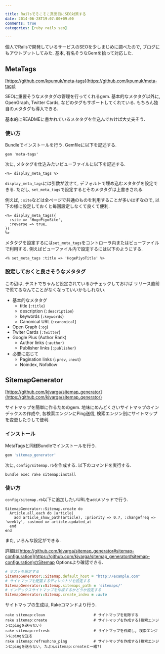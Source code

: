 ```yaml
---

title: Railsでそこそこ真面目にSEO対策する
date: 2014-06-28T19:07:00+09:00
comments: true
categories: [ruby rails seo]

---
```


個人でRailsで開発しているサービスのSEOを少しまじめに調べたので,
ブログにもアウトプットしてみた. 基本, 有名そうなGemを拾って対応した.

## MetaTags ##

[https://github.com/kpumuk/meta-tags](https://github.com/kpumuk/meta-tags)

SEOに重要そうなメタタグの管理を行ってくれるgem. 基本的なメタタグ以外に,
OpenGraph, Twitter Cards, などのタグもサポートしてくれている.
もちろん独自のメタタグも導入できる.

基本的にREADMEに書かれているメタタグを仕込んでおけば大丈夫そう.

### 使い方 ###

Bundleでインストールを行う. Gemfileに以下を記述する.

```
gem 'meta-tags'
```

次に, メタタグを仕込みたいビューファイルに以下を記述する.

```
<%= display_meta_tags %>
```

`display_meta_tags`には引数が渡せて, デフォルトで埋め込むメタタグを設定できる.
ただし, `set_meta_tags`で設定するとそのメタタグは上書きされる.

例えば, `:site`などは全ページで共通のものを利用することが多いはずなので,
以下の様に設定しておくと毎回設定しなくて良くて便利.

``` erb
<%= display_meta_tags({
  :site => 'HogePiyoSite',
  :reverse => true,
})
%>
```

メタタグを設定するには`set_meta_tags`をコントローラ内またはビューファイルで利用する.
例えばビューファイル内で設定するには以下のようにする.

``` erb
<% set_meta_tags :title => 'HogePiyoTitle' %>
```

### 設定しておくと良さそうなメタタグ ###

この辺は, テストでちゃんと設定されているかチェックしておけば
リリース直前で慌てるなんてことがなくなっていいかもしれない.

- 基本的なメタタグ
    - title (`:title`)
    - description (`:description`)
    - keywords (`:keywords`)
    - Canonical URL (`:canonical`)
- Open Graph (`:og`)
- Twiter Cards (`:twitter`)
- Google Plus (Author Rank)
    - Author links (`:author`)
    - Publisher links (`:publisher`)
- 必要に応じて
    - Pagination links (`:prev`, `:next`)
    - Noindex, Nofollow

## SitemapGenerator ##

[https://github.com/kjvarga/sitemap_generator](https://github.com/kjvarga/sitemap_generator)

サイトマップを簡単に作るためのgem. 地味にめんどくさいサイトマップのインデックスの作成や,
各検索エンジンにPing送信, 検索エンジン別にサイトマップを変更したりして便利.

### インストール ###

MetaTagsと同様Bundleでインストールを行う.

``` ruby
gem 'sitemap_generator'
```

次に, `config/sitemap.rb`を作成する. 以下のコマンドを実行する.

```
bundle exec rake sitemap:install
```

### 使い方 ###

`config/sitemap.rb`以下に追加したいURLを`add`メソッドで行う.

```
SitemapGenerator::Sitemap.create do
  Article.all.each do |article|
    add article_show_path(article), :priority => 0.7, :changefreq => 'weekly', :astmod => article.updated_at
  end
end
```

また, いろんな設定ができる.

詳細は[https://github.com/kjvarga/sitemap_generator#sitemap-configuration](https://github.com/kjvarga/sitemap_generator#sitemap-configuration)のSitemap Optionsより確認できる.


``` ruby
# ホストを設定する
SitemapGenerator::Sitemap.default_host = "http://example.com"
# サイトマップを配置するディレクトリを設定する
SitemapGenerator::Sitemap.sitemaps_path = 'sitemaps/'
# インデックスサイトマップを作成するかどうか設定する
SitemapGenerator::Sitemap.create_index = :auto
```

サイトマップの生成は, Rakeコマンドより行う.

```
rake sitemap:clean                      # サイトマップを削除する
rake sitemap:create                     # サイトマップを作成する(検索エンジンにpingを送らない)
rake sitemap:refresh                    # サイトマップを作成し, 検索エンジンにpingを送る
rake sitemap:refresh:no_ping            # サイトマップを作成する(検索エンジンにpingを送らない, たぶんsitemap:createと一緒?)
```
